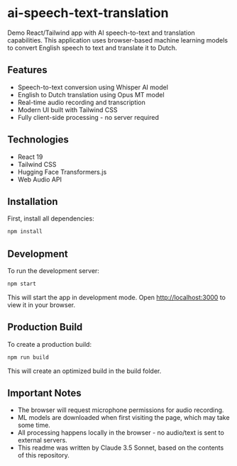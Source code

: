 # ai-speech-text-translation

Demo React/Tailwind app with AI speech-to-text and translation capabilities. This application uses browser-based machine learning models to convert English speech to text and translate it to Dutch.

## Features

- Speech-to-text conversion using Whisper AI model
- English to Dutch translation using Opus MT model
- Real-time audio recording and transcription 
- Modern UI built with Tailwind CSS
- Fully client-side processing - no server required

## Technologies

- React 19
- Tailwind CSS
- Hugging Face Transformers.js
- Web Audio API

## Installation

First, install all dependencies:

```bash
npm install
```

## Development

To run the development server:

```bash
npm start
```

This will start the app in development mode. Open [http://localhost:3000](http://localhost:3000) to view it in your browser.

## Production Build

To create a production build:

```bash
npm run build
```

This will create an optimized build in the build folder.

## Important Notes

- The browser will request microphone permissions for audio recording.
- ML models are downloaded when first visiting the page, which may take some time.
- All processing happens locally in the browser - no audio/text is sent to external servers.
- This readme was written by Claude 3.5 Sonnet, based on the contents of this repository.

